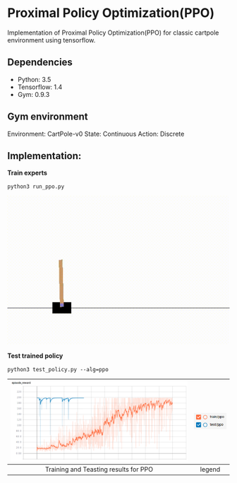 # Proximal Policy Optimization(PPO)  
Implementation of Proximal Policy Optimization(PPO) for classic cartpole environment using tensorflow. 

## Dependencies
- Python: 3.5
- Tensorflow: 1.4 
- Gym: 0.9.3 

## Gym environment

Environment: CartPole-v0
State: Continuous
Action: Discrete

## Implementation:

**Train experts**
 ```
python3 run_ppo.py
```
<p align= "center">
  <img src="images/training_ppo.gif/">
</p>

**Test trained policy** 
```
python3 test_policy.py --alg=ppo 
```
| ![](./images/ppo_train_test.png) | ![](./images/ppo_train_test_legend.png) |  
| :---: | :---: |  
| Training and Teasting results for PPO | legend | 
  


